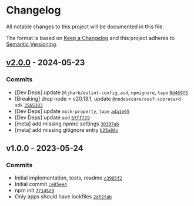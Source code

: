 # Changelog

All notable changes to this project will be documented in this file.

The format is based on [Keep a Changelog](https://keepachangelog.com/en/1.0.0/)
and this project adheres to [Semantic Versioning](https://semver.org/spec/v2.0.0.html).

## [v2.0.0](https://github.com/ljharb/scorecard-cli/compare/v1.0.0...v2.0.0) - 2024-05-23

### Commits

- [Dev Deps] update `@ljharb/eslint-config`, `aud`, `npmignore`, `tape` [`0d469f5`](https://github.com/ljharb/scorecard-cli/commit/0d469f50caae4b046321f2861805abd74940c729)
- [Breaking] drop node &lt; v20.13.1, update `@nodesecure/ossf-scorecard-sdk` [`3565383`](https://github.com/ljharb/scorecard-cli/commit/356538370204a813ea5d9e70cb758009a24c05db)
- [Dev Deps] update `mock-property`, `tape` [`ada1e65`](https://github.com/ljharb/scorecard-cli/commit/ada1e6586e42d91778d53f872c0539ccab083953)
- [Dev Deps] update `aud` [`57ff779`](https://github.com/ljharb/scorecard-cli/commit/57ff779422898fef02b4a35d9d33e559bd3f8863)
- [meta] add missing npmrc settings [`30387ab`](https://github.com/ljharb/scorecard-cli/commit/30387ab49d65a16f4eb9a9d29541297e2711e341)
- [meta] add missing gitignore entry [`b25a86c`](https://github.com/ljharb/scorecard-cli/commit/b25a86c6cd7a1b0f90c0944b48db8a0fadf9fbe8)

## v1.0.0 - 2023-05-24

### Commits

- Initial implementation, tests, readme [`c3985f2`](https://github.com/ljharb/scorecard-cli/commit/c3985f2950aa5f59f07bd5807a8c6a9310170508)
- Initial commit [`ce85ee4`](https://github.com/ljharb/scorecard-cli/commit/ce85ee48e937a75005757774038f11bd7dad064d)
- npm init [`7714529`](https://github.com/ljharb/scorecard-cli/commit/7714529d99bc5d8fe70f7e35154c391773500bf8)
- Only apps should have lockfiles [`2df2fab`](https://github.com/ljharb/scorecard-cli/commit/2df2fab8990d9b17ed5d005d37782814c2fd4385)
